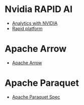 
# Nvidia RAPID AI
- [Analytics with NVIDIA](https://devblogs.nvidia.com/gpu-accelerated-analytics-rapids/)
- [Rapid platform](http://on-demand.gputechconf.com/gtcdc/2018/pdf/dc8256-rapids-the-platform-inside-and-out.pdf)

# Apache Arrow
- [Apache Arrow](https://arrow.apache.org/)

# Apache Paraquet
- [Apache Paraquet Spec](https://github.com/apache/parquet-format/blob/master/Encodings.md)
